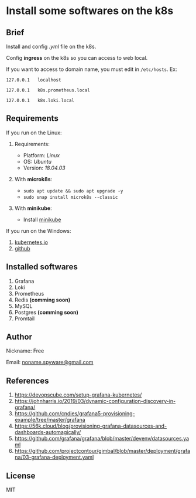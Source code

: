 # Install some softwares on the k8s

## Brief

Install and config *.yml* file on the k8s.

Config **ingress** on the k8s so you can access to web local.

If you want to access to domain name, you must edit in `/etc/hosts`. Ex:

`127.0.0.1   localhost`

`127.0.0.1   k8s.prometheus.local`

`127.0.0.1   k8s.loki.local`

## Requirements

If you run on the Linux:

1. Requirements:

   - Platform: *Linux*
   - OS: *Ubuntu*
   - Version: *18.04.03*

2. With **microk8s**:

   - `sudo apt update && sudo apt upgrade -y`
   - `sudo snap install microk8s --classic`

3. With **minikube**:
   - Install [minikube](https://www.howtoforge.com/tutorial/how-to-install-kubernetes-with-minikube-on-ubuntu-1804-lts/)

If you run on the Windows:

1. [kubernetes.io](https://kubernetes.io/docs/tasks/tools/install-minikube/)
2. [github](https://medium.com/faun/minikube-installation-on-windows-10-9908d17cfad9)

## Installed softwares

1. Grafana
2. Loki
3. Prometheus
4. Redis        **(comming soon)**
5. MySQL
6. Postgres     **(comming soon)**
7. Promtail

## Author

Nickname: Free

Email: noname.spyware@gmail.com

## References

1. https://devopscube.com/setup-grafana-kubernetes/
2. https://johnharris.io/2019/03/dynamic-configuration-discovery-in-grafana/
3. https://github.com/cndies/grafana5-provisioning-example/tree/master/grafana
4. https://56k.cloud/blog/provisioning-grafana-datasources-and-dashboards-automagically/
5. https://github.com/grafana/grafana/blob/master/devenv/datasources.yaml
6. https://github.com/projectcontour/gimbal/blob/master/deployment/grafana/03-grafana-deployment.yaml

## License

MIT
